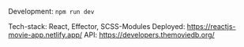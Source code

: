 Development: `npm run dev`

Tech-stack: React, Effector, SCSS-Modules
Deployed: https://reactjs-movie-app.netlify.app/
API: https://developers.themoviedb.org/
